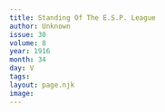 ```yaml
---
title: Standing Of The E.S.P. League
author: Unknown
issue: 30
volume: 8
year: 1916
month: 34
day: V
tags:
layout: page.njk
image:
---
```





